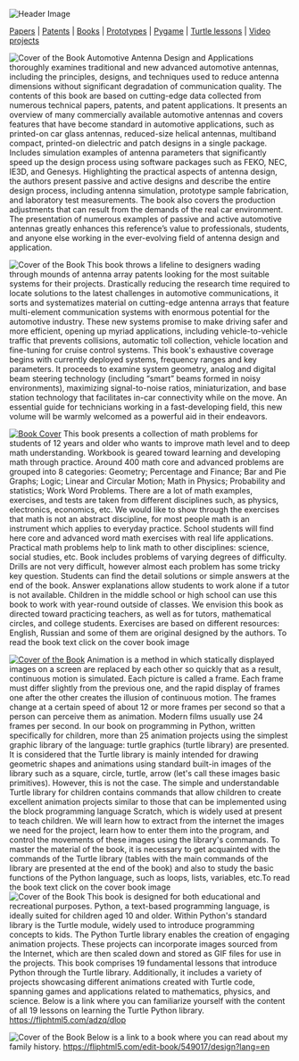 ![Header Image](https://raw.githubusercontent.com/victenna/vrabinovich/main/Images/Header.png)

[Papers](papers.md) | [Patents](patents.md) | [Books](books.md) | [Prototypes](prototypes.md) | [Pygame](pygame.md) | [Turtle lessons](turtle_lessons.md) | [Video projects](video_projects.md)


![Cover of the Book](https://raw.githubusercontent.com/victenna/vrabinovich/main/Books/Image_1.png)
Automotive Antenna Design and Applications thoroughly examines traditional and new advanced automotive antennas, including the principles, designs, and techniques used to reduce antenna dimensions without significant degradation of communication quality. The contents of this book are based on cutting-edge data collected from numerous technical papers, patents, and patent applications. It presents an overview of many commercially available automotive antennas and covers features that have become standard in automotive applications, such as printed-on car glass antennas, reduced-size helical antennas, multiband compact, printed-on dielectric and patch designs in a single package. Includes simulation examples of antenna parameters that significantly speed up the design process using software packages such as FEKO, NEC, IE3D, and Genesys. Highlighting the practical aspects of antenna design, the authors present passive and active designs and describe the entire design process, including antenna simulation, prototype sample fabrication, and laboratory test measurements. The book also covers the production adjustments that can result from the demands of the real car environment. The presentation of numerous examples of passive and active automotive antennas greatly enhances this reference’s value to professionals, students, and anyone else working in the ever-evolving field of antenna design and application.


![Cover of the Book](https://raw.githubusercontent.com/victenna/vrabinovich/main/Books/Image_2.png)
This book throws a lifeline to designers wading through mounds of antenna array patents looking for the most suitable systems for their projects. Drastically reducing the research time required to locate solutions to the latest challenges in automotive communications, it sorts and systematizes material on cutting-edge antenna arrays that feature multi-element communication systems with enormous potential for the automotive industry. These new systems promise to make driving safer and more efficient, opening up myriad applications, including vehicle-to-vehicle traffic that prevents collisions, automatic toll collection, vehicle location and fine-tuning for cruise control systems. This book's exhaustive coverage begins with currently deployed systems, frequency ranges and key parameters. It proceeds to examine system geometry, analog and digital beam steering technology (including “smart” beams formed in noisy environments), maximizing signal-to-noise ratios, miniaturization, and base station technology that facilitates in-car connectivity while on the move. An essential guide for technicians working in a fast-developing field, this new volume will be warmly welcomed as a powerful aid in their endeavors.


[![Book Cover](https://raw.githubusercontent.com/victenna/vrabinovich/main/Books/Image_3.png)](https://online.fliphtml5.com/adzq/sxuk/#p=1)
This book presents a collection of math problems for students of 12 years and older who wants to improve math level and to deep math understanding. Workbook is geared toward learning and developing math through practice. Around 400 math core and advanced problems are grouped into 8 categories: Geometry; Percentage and Finance; Bar and Pie Graphs; Logic; Linear and Circular Motion; Math in Physics; Probability and statistics; Work Word Problems. There are a lot of math examples, exercises, and tests are taken from different disciplines such, as physics, electronics, economics, etc. We would like to show through the exercises that math is not an abstract discipline, for most people math is an instrument which applies to everyday practice. School students will find here core and advanced word math exercises with real life applications. Practical math problems help to link math to other disciplines: science, social studies, etc. Book includes problems of varying degrees of difficulty. Drills are not very difficult, however almost each problem has some tricky key question. Students can find the detail solutions or simple answers at the end of the book. Answer explanations allow students to work alone if a tutor is not available. Children in the middle school or high school can use this book to work with year-round outside of classes. We envision this book as directed toward practicing teachers, as well as for tutors, mathematical circles, and college students. Exercises are based on different resources: English, Russian and some of them are original designed by the authors. To read the book text click on the cover book image  <br>

[![Cover of the Book](https://raw.githubusercontent.com/victenna/vrabinovich/main/Books/Image_4.png)](https://online.fliphtml5.com/adzq/sdoh/#p=1)
Animation is a method in which statically displayed images on a screen are replaced by each other so quickly that as a result, continuous motion is simulated. Each picture is called a frame. Each frame must differ slightly from the previous one, and the rapid display of frames one after the other creates the illusion of continuous motion. The frames change at a certain speed of about 12 or more frames per second so that a person can perceive them as animation. Modern films usually use 24 frames per second. In our book on programming in Python, written specifically for children, more than 25 animation projects using the simplest graphic library of the language: turtle graphics (turtle library) are presented. It is considered that the Turtle library is mainly intended for drawing geometric shapes and animations using standard built-in images of the library such as a square, circle, turtle, arrow (let's call these images basic primitives). However, this is not the case. The simple and understandable Turtle library for children contains commands that allow children to create excellent animation projects similar to those that can be implemented using the block programming language Scratch, which is widely used at present to teach children. We will learn how to extract from the internet the images we need for the project, learn how to enter them into the program, and control the movements of these images using the library's commands. To master the material of the book, it is necessary to get acquainted with the commands of the Turtle library (tables with the main commands of the library are presented at the end of the book) and also to study the basic functions of the Python language, such as loops, lists, variables, etc.To read the book text click on the cover book image  <br>
![Cover of the Book](https://raw.githubusercontent.com/victenna/vrabinovich/main/Books/Image_5.png)
This book is designed for both educational and recreational purposes. Python, a text-based programming language, is ideally suited for children aged 10 and older. Within Python's standard library is the Turtle module, widely used to introduce programming concepts to kids. The Python Turtle library enables the creation of engaging animation projects. These projects can incorporate images sourced from the Internet, which are then scaled down and stored as GIF files for use in the projects. This book comprises 19 fundamental lessons that introduce Python through the Turtle library. Additionally, it includes a variety of projects showcasing different animations created with Turtle code, spanning games and applications related to mathematics, physics, and science. Below is a link where you can familiarize yourself with the content of all 19 lessons on learning the Turtle Python library. https://fliphtml5.com/adzq/dlop<br>


![Cover of the Book](https://raw.githubusercontent.com/victenna/vrabinovich/main/Books/Image_6.png)
Below is a link to a book where you can read about my family history. https://fliphtml5.com/edit-book/549017/design?lang=en 





